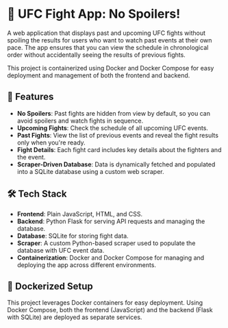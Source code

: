 # 🥊 UFC Fight App: No Spoilers!

A web application that displays past and upcoming UFC fights without spoiling the results for users who want to watch past events at their own pace. The app ensures that you can view the schedule in chronological order without accidentally seeing the results of previous fights.

This project is containerized using Docker and Docker Compose for easy deployment and management of both the frontend and backend.

## 🚀 Features

- **No Spoilers**: Past fights are hidden from view by default, so you can avoid spoilers and watch fights in sequence.
- **Upcoming Fights**: Check the schedule of all upcoming UFC events.
- **Past Fights**: View the list of previous events and reveal the fight results only when you're ready.
- **Fight Details**: Each fight card includes key details about the fighters and the event.
- **Scraper-Driven Database**: Data is dynamically fetched and populated into a SQLite database using a custom web scraper.

## 🛠️ Tech Stack

- **Frontend**: Plain JavaScript, HTML, and CSS.
- **Backend**: Python Flask for serving API requests and managing the database.
- **Database**: SQLite for storing fight data.
- **Scraper**: A custom Python-based scraper used to populate the database with UFC event data.
- **Containerization**: Docker and Docker Compose for managing and deploying the app across different environments.

## 🐳 Dockerized Setup

This project leverages Docker containers for easy deployment. Using Docker Compose, both the frontend (JavaScript) and the backend (Flask with SQLite) are deployed as separate services.

